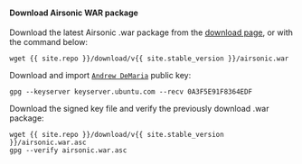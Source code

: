 #### Download Airsonic WAR package

Download the latest Airsonic .war package from the [download page](/download), or with the command below:

```
wget {{ site.repo }}/download/v{{ site.stable_version }}/airsonic.war
```

Download and import [`Andrew DeMaria`](https://github.com/muff1nman) public key:

```
gpg --keyserver keyserver.ubuntu.com --recv 0A3F5E91F8364EDF
```

Download the signed key file and verify the previously download .war package:

```
wget {{ site.repo }}/download/v{{ site.stable_version }}/airsonic.war.asc
gpg --verify airsonic.war.asc
```
